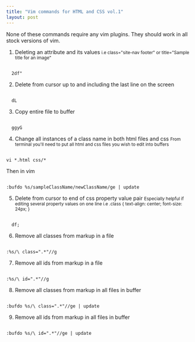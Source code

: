 ```yaml
---
title: "Vim commands for HTML and CSS vol.1"
layout: post
---
```


<p class="intro">None of these commands require any vim plugins. They should work in all stock versions of vim.</p>

1. Deleting an attribute and its values 
<small class="db">i.e class="site-nav footer" or title="Sample title for an image"</small>
<code>
  2df"
</code>

2. Delete from cursor up to and including the last line on the screen
<code>
  dL
</code>

3. Copy entire file to buffer
<code>
  ggyG
</code>

4. Change all instances of a class name in both html files and css
<small class="db">From terminal you'll need to put all html and css files you wish to edit into buffers</small>
<code>
vi *.html css/*
</code>
<p>Then in vim </p>
<code>
:bufdo %s/sampleClassName/newClassName/ge | update
</code>

5. Delete from cursor to end of css property value pair
<small class="db">Especially helpful if editing several property values on one line i.e .class { text-align: center; font-size: 24px; }</small>
<code>
  df;
</code>

6. Remove all classes from markup in a file
<code>
:%s/\ class=".*"//g
</code>

7. Remove all ids from markup in a file
<code>
:%s/\ id=".*"//g
</code>

8. Remove all classes from markup in all files in buffer
<code>
:bufdo %s/\ class=".*"//ge | update
</code>

9. Remove all ids from markup in all files in buffer
<code>
:bufdo %s/\ id=".*"//ge | update
</code>

